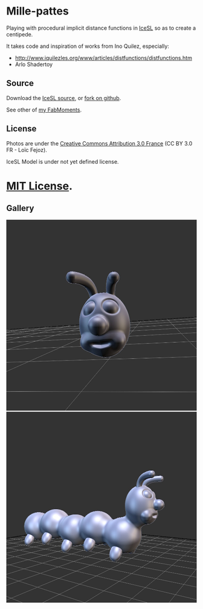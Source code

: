Mille-pattes
============

Playing with procedural implicit distance functions in
[IceSL](http://www.loria.fr/~slefebvr/icesl/) so as to create a centipede.

It takes code and inspiration of works from Ino Quilez, especially:

* http://www.iquilezles.org/www/articles/distfunctions/distfunctions.htm
* Arlo Shadertoy

Source
------

Download the [IceSL source](millepattes.lua?raw=true), or [fork on github](https://github.com/loic-fejoz/loic-fejoz-fabmoments/tree/master/millepattes).

See other of [my FabMoments](https://github.com/loic-fejoz/loic-fejoz-fabmoments/tree/master/).

License
-------

Photos are under the [Creative Commons Attribution 3.0 France](https://creativecommons.org/licenses/by/3.0/fr/) (CC BY 3.0 FR - Loïc Fejoz).

IceSL Model is under not yet defined license.
# [MIT License](http://opensource.org/licenses/MIT).

Gallery
-------

![A screenshot of the head](shot0000.jpg?raw=true)
![A screenshot of the centipede](shot0001.jpg?raw=true)
